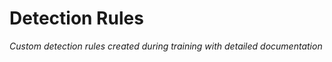 # Detection Rules
   
   *Custom detection rules created during training with detailed documentation*
